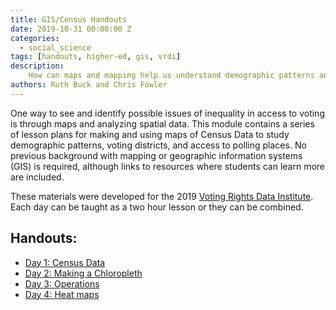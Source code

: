 ```yaml
---
title: GIS/Census Handouts
date: 2019-10-31 00:00:00 Z
categories:
  - social_science
tags: [handouts, higher-ed, gis, vrdi]
description:
    How can maps and mapping help us understand demographic patterns and access to voting? This module contains a series of two-hour lesson plans for making and using maps of Census Data to study demographics, voting districts, and access to polling places. No previous background with mapping is required.
authors: Ruth Buck and Chris Fowler
---
```


One way to see and identify possible issues of inequality in access to voting is through maps and analyzing spatial data. This module contains a series of lesson plans for making and using maps of Census Data to study demographic patterns, voting districts, and access to polling places. No previous background with mapping or geographic information systems (GIS) is required, although links to resources where students can learn more are included. 

These materials were developed for the 2019 [Voting Rights Data Institute](https://gerrydata.org). Each day can be taught as a two hour lesson or they can be combined.

## Handouts:
* [Day 1: Census Data](https://sites.tufts.edu/vrdi/files/2019/06/2.-Census-Data-Handout.pdf)
* [Day 2: Making a Chloropleth](https://sites.tufts.edu/vrdi/files/2019/06/3.-Choropleth-Handout-2.pdf)
* [Day 3: Operations](https://sites.tufts.edu/vrdi/files/2019/06/4.-Performing-Operations.pdf)
* [Day 4: Heat maps](https://sites.tufts.edu/vrdi/files/2019/06/Heatmaps.pdf)